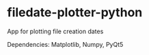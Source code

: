 # filedate-plotter-python
App for plotting file creation dates

Dependencies:
Matplotlib, Numpy, PyQt5

